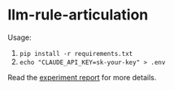# llm-rule-articulation

Usage:

1. `pip install -r requirements.txt`
2. `echo "CLAUDE_API_KEY=sk-your-key" > .env`

Read the [experiment report](https://docs.google.com/document/d/1cniaLF9ui6vaEl0XGVmYBtDxujAHcFp54g-x6rcZC2c/edit?usp=sharing) for more details.
